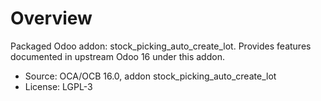 # Overview

Packaged Odoo addon: stock_picking_auto_create_lot. Provides features documented in upstream Odoo 16 under this addon.

- Source: OCA/OCB 16.0, addon stock_picking_auto_create_lot
- License: LGPL-3
